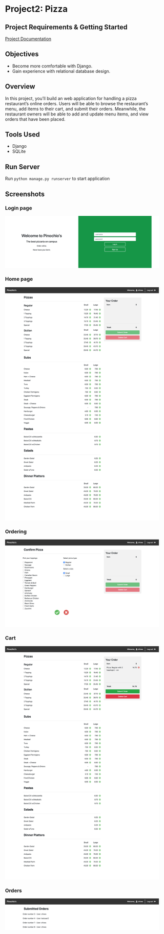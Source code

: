 # Project2: Pizza

## Project Requirements & Getting Started
[Project Documentation](https://docs.cs50.net/web/2019/x/projects/3/project3.html)

## Objectives
* Become more comfortable with Django.
* Gain experience with relational database design.

## Overview
In this project, you’ll build an web application for handling a pizza restaurant’s online orders. Users will be able to browse the restaurant’s menu, add items to their cart, and submit their orders. Meanwhile, the restaurant owners will be able to add and update menu items, and view orders that have been placed.

## Tools Used
* Django
* SQLite

## Run Server
Run `python manage.py runserver` to start application

## Screenshots

### Login page
![Image of welcome](screenshots/login.png)

### Home page
![Image of Home](screenshots/home.png)

### Ordering
![Image of ordering](screenshots/pizza_order.png)

### Cart
![Image of cart](screenshots/cart.png)

### Orders
![Image of orders](screenshots/orders.png)
